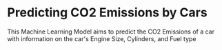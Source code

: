 # Predicting CO2 Emissions by Cars 

This Machine Learning Model aims to predict the CO2 Emissions of a car with information on the car's Engine Size, Cylinders, and Fuel type
